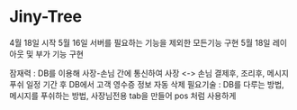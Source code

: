# Jiny-Tree
4월 18일 시작
5월 16일 서버를 필요하는 기능을 제외한 모든기능 구현
5월 18일 레이아웃 및 부가 기능 구현

잠재력 
: DB를 이용해 사장-손님 간에 통신하여 
사장 <-> 손님 결제후, 조리후, 메시지 푸쉬
일정 기간 후 DB에서 고객 영수증 정보 자동 삭제
필요기술 : DB를  다루는 방법, 메시지를 푸쉬하는 방법, 사장님전용 tab을 만들어 pos 처럼 사용하게 
